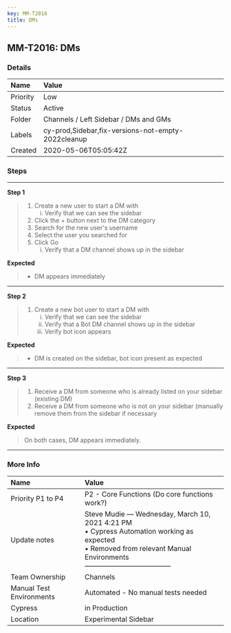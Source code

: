 ```yaml
---
key: MM-T2016
title: DMs
---
```


## MM-T2016: DMs

### Details

| Name     | Value                                              |
| :------- | :------------------------------------------------- |
| Priority | Low                                                |
| Status   | Active                                             |
| Folder   | Channels / Left Sidebar / DMs and GMs              |
| Labels   | cy-prod,Sidebar,fix-versions-not-empty-2022cleanup |
| Created  | 2020-05-06T05:05:42Z                               |

### Steps

<hr/>

**Step 1**

> <article><ol><li>Create a new user to start a DM with<ol style="list-style-type: lower-roman;"><li>Verify that we can see the sidebar</li></ol></li><li>Click the + button next to the DM category</li><li>Search for the new user's username</li><li>Select the user you searched for</li><li>Click Go<ol style="list-style-type: lower-roman;"><li>Verify that a DM channel shows up in the sidebar</li></ol></li></ol></article>

**Expected**

> <article><ul><li>DM appears immediately</li></ul></article>

<hr/>

**Step 2**

> <article><ol><li>Create a new bot user to start a DM with<ol style="list-style-type: lower-roman;"><li>Verify that we can see the sidebar</li><li>Verify that a Bot DM channel shows up in the sidebar</li><li>Verify bot icon appears</li></ol></li></ol></article>

**Expected**

> <article><ul><li>DM is created on the sidebar, bot icon present as expected</li></ul></article>

<hr/>

**Step 3**

> <article><ol><li>Receive a DM from someone who is already listed on your sidebar (existing DM)</li><li>Receive a DM from someone who is not on your sidebar (manually remove them from the sidebar if necessary</li></ol></article>

**Expected**

> <article>On both cases, DM appears immediately.</article>

<hr/>

### More Info

| Name                     | Value                                                                                                                                                                   |
| :----------------------- | :---------------------------------------------------------------------------------------------------------------------------------------------------------------------- |
| Priority P1 to P4        | P2 - Core Functions (Do core functions work?)                                                                                                                           |
| Update notes             | Steve Mudie — Wednesday, March 10, 2021 4:21 PM<br>• Cypress Automation working as expected<br>• Removed from relevant Manual Environments<br>––––––––––––––––––––––––– |
| Team Ownership           | Channels                                                                                                                                                                |
| Manual Test Environments | Automated - No manual tests needed                                                                                                                                      |
| Cypress                  | in Production                                                                                                                                                           |
| Location                 | Experimental Sidebar                                                                                                                                                    |
